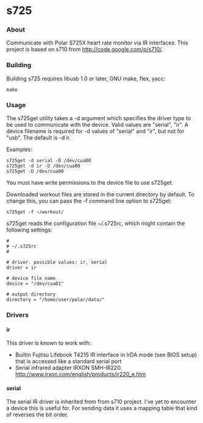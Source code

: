 
s725
====

### About

Communicate with Polar S725X heart rate monitor via IR interfaces.
This project is based on s710 from http://code.google.com/p/s710/.

### Building

Building s725 requires libusb 1.0 or later, GNU make, flex, yacc:

	make

### Usage

The s725get utility takes a -d argument which specifies the driver
type to be used to communicate with the device.  Valid values are
"serial", "ir".  A device filename is required for -d values of
"serial" and "ir", but not for "usb". The default is -d ir.

Examples:

	s725get -d serial -D /dev/cua00
	s725get -d ir -D /dev/cua00
	s725get -D /dev/cua00

You must have write permissions to the device file to use s725get.

Downloaded workout files are stored in the current directory by
default. To change this, you can pass the -f command line option to
s725get:

	s725get -f ~/workout/

s725get reads the configuration file ~/.s725rc, which might contain
the following settings:

	#
	# ~/.s725rc
	#

	# driver. possible values: ir, serial
	driver = ir

	# device file name
	device = "/dev/cua01"

    # output directory
    directory = "/home/user/polar/data/"

### Drivers

#### ir

This driver is known to work with:
  - Builtin Fujitsu Lifebook T4215 IR interface in IrDA mode (see BIOS
	setup) that is accessed like a standard serial port
  - Serial infrared adapter IRXON SMH-IR220.
	http://www.irxon.com/english/products/ir220_e.htm

#### serial

The serial IR driver is inherited from from s710 project. I've yet to
encounter a device this is useful for. For sending data it uses a
mapping table that kind of reverses the bit order.
